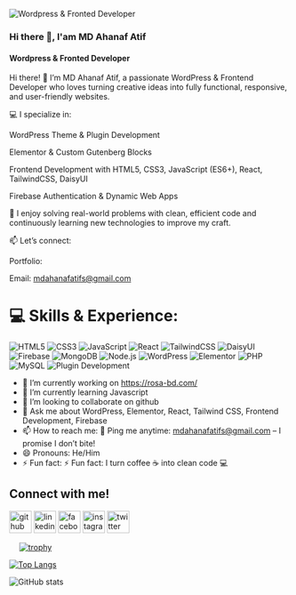 ![Wordpress & Fronted Developer](https://media.licdn.com/dms/image/v2/D5616AQHLDlIvoBdIug/profile-displaybackgroundimage-shrink_200_800/B56ZoRp0wqJYAU-/0/1761232769124?e=1762992000&v=beta&t=m3FTQTFi_OPMvBdv5ptSSvlL1VhYZlXvNLbpc5DI7RE)
### Hi there 👋, I'am MD Ahanaf Atif
#### Wordpress & Fronted Developer


Hi there! 👋 I’m MD Ahanaf Atif, a passionate WordPress & Frontend Developer who loves turning creative ideas into fully functional, responsive, and user-friendly websites.

💻 I specialize in:

WordPress Theme & Plugin Development

Elementor & Custom Gutenberg Blocks

Frontend Development with HTML5, CSS3, JavaScript (ES6+), React, TailwindCSS, DaisyUI

Firebase Authentication & Dynamic Web Apps

🚀 I enjoy solving real-world problems with clean, efficient code and continuously learning new technologies to improve my craft.

📫 Let’s connect:

Portfolio: 

Email: mdahanafatifs@gmail.com

# 💻 Skills & Experience:
![HTML5](https://img.shields.io/badge/HTML5-E34F26?style=for-the-badge&logo=html5&logoColor=white)
![CSS3](https://img.shields.io/badge/CSS3-1572B6?style=for-the-badge&logo=css3&logoColor=white)
![JavaScript](https://img.shields.io/badge/JavaScript-F7DF1E?style=for-the-badge&logo=javascript&logoColor=black)
![React](https://img.shields.io/badge/React-20232A?style=for-the-badge&logo=react&logoColor=61DAFB)
![TailwindCSS](https://img.shields.io/badge/TailwindCSS-38BDF8?style=for-the-badge&logo=tailwind-css&logoColor=white)
![DaisyUI](https://img.shields.io/badge/DaisyUI-FFB6C1?style=for-the-badge&logo=daisyui&logoColor=black)
![Firebase](https://img.shields.io/badge/Firebase-FFCA28?style=for-the-badge&logo=firebase&logoColor=black)
![MongoDB](https://img.shields.io/badge/MongoDB-47A248?style=for-the-badge&logo=mongodb&logoColor=white)
![Node.js](https://img.shields.io/badge/Node.js-339933?style=for-the-badge&logo=node-dot-js&logoColor=white)
![WordPress](https://img.shields.io/badge/WordPress-21759B?style=for-the-badge&logo=wordpress&logoColor=white)
![Elementor](https://img.shields.io/badge/Elementor-0A0A0A?style=for-the-badge&logo=elementor&logoColor=white)
![PHP](https://img.shields.io/badge/PHP-777BB4?style=for-the-badge&logo=php&logoColor=white)
![MySQL](https://img.shields.io/badge/MySQL-4479A1?style=for-the-badge&logo=mysql&logoColor=white)
![Plugin Development](https://img.shields.io/badge/Plugin_Dev-F4B400?style=for-the-badge&logo=appveyor&logoColor=white)



- 🔭 I’m currently working on https://rosa-bd.com/ 
- 🌱 I’m currently learning Javascript 
- 👯 I’m looking to collaborate on github 
- 💬 Ask me about WordPress, Elementor, React, Tailwind CSS, Frontend Development, Firebase 
- 📫 How to reach me: 💌 Ping me anytime: mdahanafatifs@gmail.com  – I promise I don’t bite! 
- 😄 Pronouns: He/Him 
- ⚡ Fun fact: ⚡ Fun fact: I turn coffee ☕ into clean code 💻

## Connect with me!

[<img src='https://cdn.jsdelivr.net/npm/simple-icons@3.0.1/icons/github.svg' alt='github' height='40'>](https://github.com/https://github.com/AhanafAtif40)  [<img src='https://cdn.jsdelivr.net/npm/simple-icons@3.0.1/icons/linkedin.svg' alt='linkedin' height='40'>](https://www.linkedin.com/in/http://www.linkedin.com/in/md-ahanaf-atif2/)  [<img src='https://cdn.jsdelivr.net/npm/simple-icons@3.0.1/icons/facebook.svg' alt='facebook' height='40'>](https://www.facebook.com/https://www.facebook.com/ahanaf.atif.900/)  [<img src='https://cdn.jsdelivr.net/npm/simple-icons@3.0.1/icons/instagram.svg' alt='instagram' height='40'>](https://www.instagram.com/https://www.instagram.com/ahanaf.atif.900//)  [<img src='https://cdn.jsdelivr.net/npm/simple-icons@3.0.1/icons/twitter.svg' alt='twitter' height='40'>](https://twitter.com/https://x.com/md_ahanaf56755)  


 
[![trophy](https://github-profile-trophy.vercel.app/?username=AhanafAtif40)](https://github.com/ryo-ma/github-profile-trophy)

[![Top Langs](https://github-readme-stats.vercel.app/api/top-langs/?username=AhanafAtif40)](https://github.com/anuraghazra/github-readme-stats)

![GitHub stats](https://github-readme-stats.vercel.app/api?username=AhanafAtif40&show_icons=true&count_private=true)  





